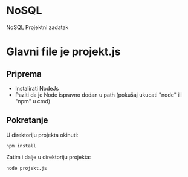 # NoSQL
NoSQL Projektni zadatak


# Glavni file je projekt.js


## Priprema 
* Instalirati NodeJs
* Paziti da je Node ispravno dodan u path (pokušaj ukucati "node" ili "npm" u cmd)

## Pokretanje
U direktoriju projekta okinuti:

    npm install
    
    
Zatim i dalje u direktoriju projekta:

    node projekt.js
